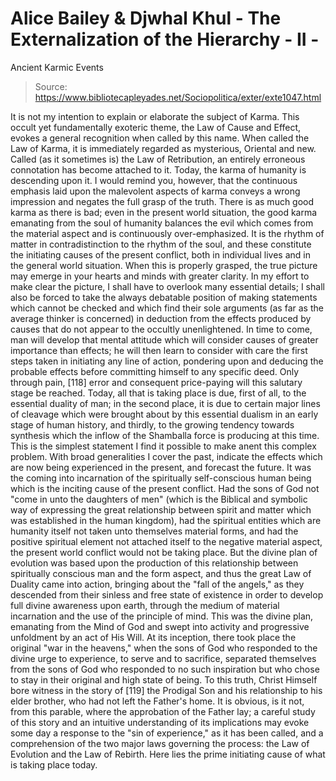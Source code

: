 # Alice Bailey & Djwhal Khul - The Externalization of the Hierarchy - II -
Ancient Karmic Events

> Source: https://www.bibliotecapleyades.net/Sociopolitica/exter/exte1047.html

It is not my intention to explain or elaborate the subject of Karma. This occult yet fundamentally exoteric theme, the Law of Cause and Effect, evokes a general recognition when called by this name. When called the Law of Karma, it is immediately regarded as mysterious, Oriental and new. Called (as it sometimes is) the Law of Retribution, an entirely erroneous connotation has become attached to it. Today, the karma of humanity is descending upon it. I would remind you, however, that the continuous emphasis laid upon the malevolent aspects of karma conveys a wrong impression and negates the full grasp of the truth. There is as much good karma as there is bad; even in the present world situation, the good karma emanating from the soul of humanity balances the evil which comes from the material aspect and is continuously over-emphasized. It is the rhythm of matter in contradistinction to the rhythm of the soul, and these constitute the initiating causes of the present conflict, both in individual lives and in the general world situation. When this is properly grasped, the true picture may emerge in your hearts and minds with greater clarity.
In my effort to make clear the picture, I shall have to overlook many essential details; I shall also be forced to take the always debatable position of making statements which cannot be checked and which find their sole arguments (as far as the average thinker is concerned) in deduction from the effects produced by causes that do not appear to the occultly unenlightened. In time to come, man will develop that mental attitude which will consider causes of greater importance than effects; he will then learn to consider with care the first steps taken in initiating any line of action, pondering upon and deducing the probable effects before committing himself to any specific deed. Only through pain, [118] error and consequent price-paying will this salutary stage be reached.
Today, all that is taking place is due, first of all, to the essential duality of man; in the second place, it is due to certain major lines of cleavage which were brought about by this essential dualism in an early stage of human history, and thirdly, to the growing tendency towards synthesis which the inflow of the Shamballa force is producing at this time. This is the simplest statement I find it possible to make anent this complex problem. With broad generalities I cover the past, indicate the effects which are now being experienced in the present, and forecast the future.
It was the coming into incarnation of the spiritually self-conscious human being which is the inciting cause of the present conflict. Had the sons of God not "come in unto the daughters of men" (which is the Biblical and symbolic way of expressing the great relationship between spirit and matter which was established in the human kingdom), had the spiritual entities which are humanity itself not taken unto themselves material forms, and had the positive spiritual element not attached itself to the negative material aspect, the present world conflict would not be taking place. But the divine plan of evolution was based upon the production of this relationship between spiritually conscious man and the form aspect, and thus the great Law of Duality came into action, bringing about the "fall of the angels," as they descended from their sinless and free state of existence in order to develop full divine awareness upon earth, through the medium of material incarnation and the use of the principle of mind. This was the divine plan, emanating from the Mind of God and swept into activity and progressive unfoldment by an act of His Will. At its inception, there took place the original "war in the heavens," when the sons of God who responded to the divine urge to experience, to serve and to sacrifice, separated themselves from the sons of God who responded to no such inspiration but who chose to stay in their original and high state of being. To this truth, Christ Himself bore witness in the story of [119] the Prodigal Son and his relationship to his elder brother, who had not left the Father's home. It is obvious, is it not, from this parable, where the approbation of the Father lay; a careful study of this story and an intuitive understanding of its implications may evoke some day a response to the "sin of experience," as it has been called, and a comprehension of the two major laws governing the process: the Law of Evolution and the Law of Rebirth. Here lies the prime initiating cause of what is taking place today.
